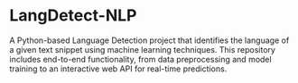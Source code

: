 # LangDetect-NLP
A Python-based Language Detection project that identifies the language of a given text snippet using machine learning techniques. This repository includes end-to-end functionality, from data preprocessing and model training to an interactive web API for real-time predictions.

